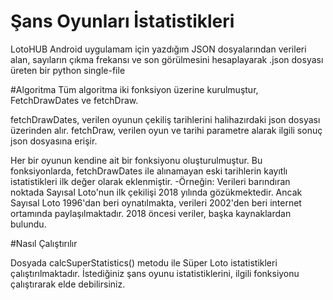 # Şans Oyunları İstatistikleri
LotoHUB Android uygulamam için yazdığım JSON dosyalarından verileri alan, sayıların çıkma frekansı ve son görülmesini hesaplayarak .json dosyası üreten bir python single-file

#Algoritma
Tüm algoritma iki fonksiyon üzerine kurulmuştur, FetchDrawDates ve fetchDraw.

fetchDrawDates, verilen oyunun çekiliş tarihlerini halihazırdaki json dosyası üzerinden alır.
fetchDraw, verilen oyun ve tarihi parametre alarak ilgili sonuç json dosyasına erişir. 

Her bir oyunun kendine ait bir fonksiyonu oluşturulmuştur.
Bu fonksiyonlarda, fetchDrawDates ile alınamayan eski tarihlerin kayıtlı istatistikleri ilk değer olarak eklenmiştir.
-Örneğin: Verileri barındıran noktada Sayısal Loto'nun ilk çekilişi 2018 yılında gözükmektedir. Ancak Sayısal Loto 1996'dan beri oynatılmakta, verileri 2002'den beri internet ortamında paylaşılmaktadır. 2018 öncesi veriler, başka kaynaklardan bulundu.

#Nasıl Çalıştırılır

Dosyada calcSuperStatistics() metodu ile Süper Loto istatistikleri çalıştırılmaktadır.
İstediğiniz şans oyunu istatistiklerini, ilgili fonksiyonu çalıştırarak elde debilirsiniz.
